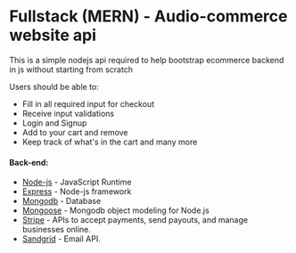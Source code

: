 # Fullstack (MERN) - Audio-commerce website api

This is a simple nodejs api required to help bootstrap ecommerce backend in js without starting from scratch

Users should be able to:

- Fill in all required input for checkout
- Receive input validations
- Login and Signup
- Add to your cart and remove
- Keep track of what's in the cart and many more

#### Back-end:

- [Node-js](https://nodejs.org/) - JavaScript Runtime
- [Express](https://expressjs.com/) - Node-js framework
- [Mongodb](https://www.mongodb.com/) - Database
- [Mongoose](https://mongoosejs.com/) - Mongodb object modeling for Node.js
- [Stripe](https://stripe.com/) - APIs to accept payments, send payouts, and manage businesses online.
- [Sandgrid](https://sendgrid.com/) - Email API.
